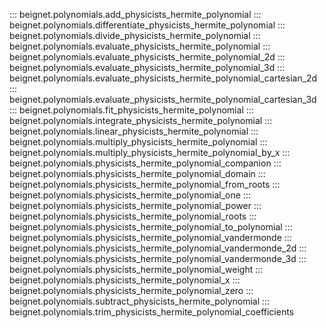::: beignet.polynomials.add_physicists_hermite_polynomial
::: beignet.polynomials.differentiate_physicists_hermite_polynomial
::: beignet.polynomials.divide_physicists_hermite_polynomial
::: beignet.polynomials.evaluate_physicists_hermite_polynomial
::: beignet.polynomials.evaluate_physicists_hermite_polynomial_2d
::: beignet.polynomials.evaluate_physicists_hermite_polynomial_3d
::: beignet.polynomials.evaluate_physicists_hermite_polynomial_cartesian_2d
::: beignet.polynomials.evaluate_physicists_hermite_polynomial_cartesian_3d
::: beignet.polynomials.fit_physicists_hermite_polynomial
::: beignet.polynomials.integrate_physicists_hermite_polynomial
::: beignet.polynomials.linear_physicists_hermite_polynomial
::: beignet.polynomials.multiply_physicists_hermite_polynomial
::: beignet.polynomials.multiply_physicists_hermite_polynomial_by_x
::: beignet.polynomials.physicists_hermite_polynomial_companion
::: beignet.polynomials.physicists_hermite_polynomial_domain
::: beignet.polynomials.physicists_hermite_polynomial_from_roots
::: beignet.polynomials.physicists_hermite_polynomial_one
::: beignet.polynomials.physicists_hermite_polynomial_power
::: beignet.polynomials.physicists_hermite_polynomial_roots
::: beignet.polynomials.physicists_hermite_polynomial_to_polynomial
::: beignet.polynomials.physicists_hermite_polynomial_vandermonde
::: beignet.polynomials.physicists_hermite_polynomial_vandermonde_2d
::: beignet.polynomials.physicists_hermite_polynomial_vandermonde_3d
::: beignet.polynomials.physicists_hermite_polynomial_weight
::: beignet.polynomials.physicists_hermite_polynomial_x
::: beignet.polynomials.physicists_hermite_polynomial_zero
::: beignet.polynomials.subtract_physicists_hermite_polynomial
::: beignet.polynomials.trim_physicists_hermite_polynomial_coefficients
